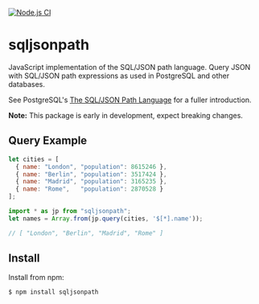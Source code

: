 [![Node.js CI](https://github.com/CherryLab-DCC/sqljsonpath/actions/workflows/node.js.yml/badge.svg)](https://github.com/CherryLab-DCC/sqljsonpath/actions/workflows/node.js.yml)

# sqljsonpath

JavaScript implementation of the SQL/JSON path language.
Query JSON with SQL/JSON path expressions as used in PostgreSQL and other databases.

See PostgreSQL's [The SQL/JSON Path Language](https://www.postgresql.org/docs/current/functions-json.html#FUNCTIONS-SQLJSON-PATH) for a fuller introduction.

**Note:** This package is early in development, expect breaking changes.

## Query Example

```javascript
let cities = [
  { name: "London", "population": 8615246 },
  { name: "Berlin", "population": 3517424 },
  { name: "Madrid", "population": 3165235 },
  { name: "Rome",   "population": 2870528 }
];

import * as jp from "sqljsonpath";
let names = Array.from(jp.query(cities, '$[*].name'));

// [ "London", "Berlin", "Madrid", "Rome" ]
```

## Install

Install from npm:
```bash
$ npm install sqljsonpath
```
